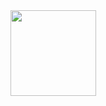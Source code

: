 <a href="https://github.com/qiaofengsheng">
<img height="137px" src="https://github-readme-stats.vercel.app/api？username=qiaofengsheng&hide_title=true&hide_border=true&show_icons=trueline_height=21&text_color=000&icon_color=000&bg_color=0,ea6161,ffc64d,fffc4d,52fa5a&theme=graywhite" /> 
</a>



